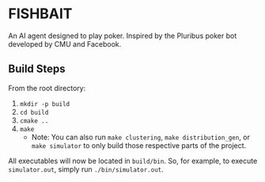# FISHBAIT
An AI agent designed to play poker. Inspired by the Pluribus poker bot developed 
by CMU and Facebook.

## Build Steps
From the root directory:

1. `mkdir -p build`
2. `cd build`
3. `cmake ..`
4. `make`
    - Note: You can also run `make clustering`, `make distribution_gen`, or `make simulator` to only build those respective parts of the project.

All executables will now be located in `build/bin`. So, for example, to execute `simulator.out`, simply run `./bin/simulator.out`.